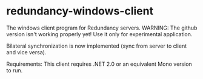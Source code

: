 redundancy-windows-client
=========================

The windows client program for Redundancy servers.
WARNING: The github version isn't working properly yet! Use it only for experimental application.

Bilateral synchronization is now implemented (sync from server to client and vice versa).

Requirements:
This client requires .NET 2.0 or an equivalent Mono version to run.
